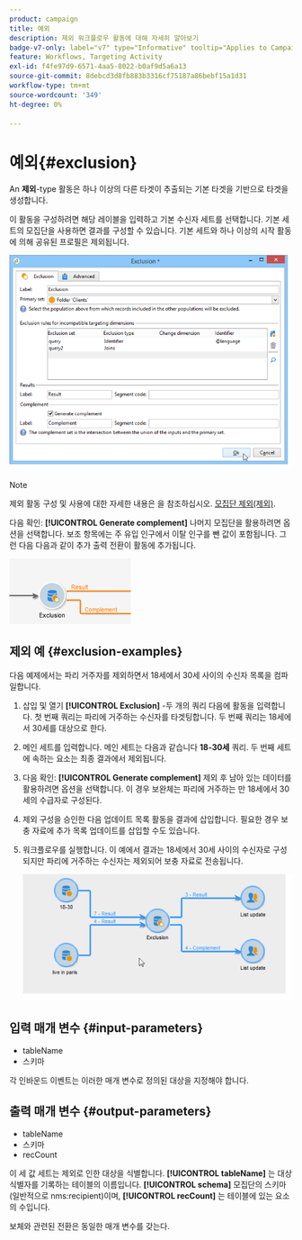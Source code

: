 ```yaml
---
product: campaign
title: 예외
description: 제외 워크플로우 활동에 대해 자세히 알아보기
badge-v7-only: label="v7" type="Informative" tooltip="Applies to Campaign Classic v7 only"
feature: Workflows, Targeting Activity
exl-id: f4fe97d9-6571-4aa5-8022-b0af9d5a6a13
source-git-commit: 8debcd3d8fb883b3316cf75187a86bebf15a1d31
workflow-type: tm+mt
source-wordcount: '349'
ht-degree: 0%

---
```


# 예외{#exclusion}



An **제외**-type 활동은 하나 이상의 다른 타겟이 추출되는 기본 타겟을 기반으로 타겟을 생성합니다.

이 활동을 구성하려면 해당 레이블을 입력하고 기본 수신자 세트를 선택합니다. 기본 세트의 모집단을 사용하면 결과를 구성할 수 있습니다. 기본 세트와 하나 이상의 시작 활동에 의해 공유된 프로필은 제외됩니다.

![](assets/s_user_segmentation_exclu.png)

>[!NOTE]
>
>제외 활동 구성 및 사용에 대한 자세한 내용은 을 참조하십시오. [모집단 제외(제외)](targeting-data.md#excluding-a-population--exclusion-).

다음 확인: **[!UICONTROL Generate complement]** 나머지 모집단을 활용하려면 옵션을 선택합니다. 보조 항목에는 주 유입 인구에서 이탈 인구를 뺀 값이 포함됩니다. 그런 다음 다음과 같이 추가 출력 전환이 활동에 추가됩니다.

![](assets/s_user_segmentation_exclu_compl.png)

## 제외 예 {#exclusion-examples}

다음 예제에서는 파리 거주자를 제외하면서 18세에서 30세 사이의 수신자 목록을 컴파일합니다.

1. 삽입 및 열기 **[!UICONTROL Exclusion]** -두 개의 쿼리 다음에 활동을 입력합니다. 첫 번째 쿼리는 파리에 거주하는 수신자를 타겟팅합니다. 두 번째 쿼리는 18세에서 30세를 대상으로 한다.
1. 메인 세트를 입력합니다. 메인 세트는 다음과 같습니다 **18-30세** 쿼리. 두 번째 세트에 속하는 요소는 최종 결과에서 제외됩니다.
1. 다음 확인: **[!UICONTROL Generate complement]** 제외 후 남아 있는 데이터를 활용하려면 옵션을 선택합니다. 이 경우 보완체는 파리에 거주하는 만 18세에서 30세의 수급자로 구성된다.
1. 제외 구성을 승인한 다음 업데이트 목록 활동을 결과에 삽입합니다. 필요한 경우 보충 자료에 추가 목록 업데이트를 삽입할 수도 있습니다.
1. 워크플로우를 실행합니다. 이 예에서 결과는 18세에서 30세 사이의 수신자로 구성되지만 파리에 거주하는 수신자는 제외되어 보충 자료로 전송됩니다.

   ![](assets/exclusion_example.png)

## 입력 매개 변수 {#input-parameters}

* tableName
* 스키마

각 인바운드 이벤트는 이러한 매개 변수로 정의된 대상을 지정해야 합니다.

## 출력 매개 변수 {#output-parameters}

* tableName
* 스키마
* recCount

이 세 값 세트는 제외로 인한 대상을 식별합니다. **[!UICONTROL tableName]** 는 대상 식별자를 기록하는 테이블의 이름입니다. **[!UICONTROL schema]** 모집단의 스키마(일반적으로 nms:recipient)이며, **[!UICONTROL recCount]** 는 테이블에 있는 요소의 수입니다.

보체와 관련된 전환은 동일한 매개 변수를 갖는다.
